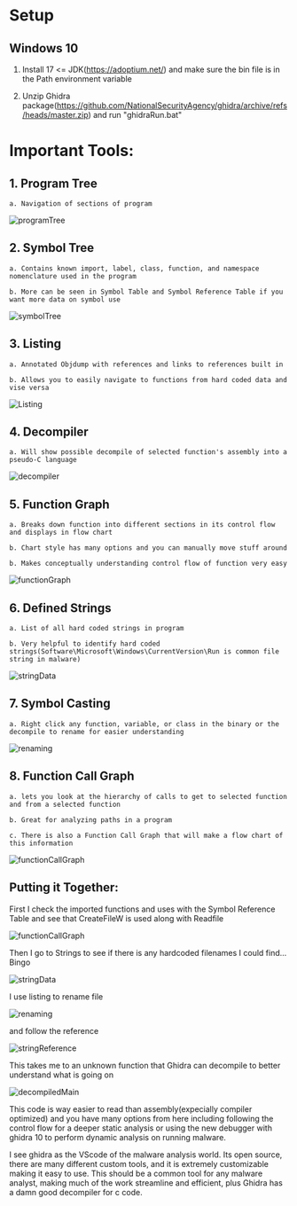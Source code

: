 # Setup

## Windows 10

1. Install 17 <= JDK(https://adoptium.net/) and make sure the bin file is in the Path environment variable

2. Unzip Ghidra package(https://github.com/NationalSecurityAgency/ghidra/archive/refs/heads/master.zip) and run "ghidraRun.bat"


# Important Tools:

## 1. Program Tree

    a. Navigation of sections of program 

![programTree](images/programTree.png) 


## 2. Symbol Tree

    a. Contains known import, label, class, function, and namespace nomenclature used in the program

    b. More can be seen in Symbol Table and Symbol Reference Table if you want more data on symbol use


![symbolTree](images/symbolTree.png) 

## 3. Listing

    a. Annotated Objdump with references and links to references built in

    b. Allows you to easily navigate to functions from hard coded data and vise versa

![Listing](images/Listing.png) 


## 4. Decompiler

    a. Will show possible decompile of selected function's assembly into a pseudo-C language

![decompiler](images/decompiler.png) 

## 5. Function Graph

    a. Breaks down function into different sections in its control flow and displays in flow chart

    b. Chart style has many options and you can manually move stuff around

    b. Makes conceptually understanding control flow of function very easy

![functionGraph](images/functionGraph.png) 


## 6. Defined Strings

    a. List of all hard coded strings in program

    b. Very helpful to identify hard coded strings(Software\Microsoft\Windows\CurrentVersion\Run is common file string in malware)

![stringData](images/definedStrings.png) 


## 7. Symbol Casting

    a. Right click any function, variable, or class in the binary or the decompile to rename for easier understanding

![renaming](images/renaming.png) 


## 8. Function Call Graph

    a. lets you look at the hierarchy of calls to get to selected function and from a selected function

    b. Great for analyzing paths in a program

    c. There is also a Function Call Graph that will make a flow chart of this information 

![functionCallGraph](images/functionCallGraph.png) 


## Putting it Together:

First I check the imported functions and uses with the Symbol Reference Table and see that CreateFileW is used along with Readfile

![functionCallGraph](images/CreateFileReference.png) 


Then I go to Strings to see if there is any hardcoded filenames I could find... Bingo

![stringData](images/stringData.png) 

I use listing to rename file 

![renaming](images/renaming.png) 

and follow the reference

![stringReference](images/stringReference.png) 


This takes me to an unknown function that Ghidra can decompile to better understand what is going on

![decompiledMain](images/decompiledMain.png) 


This code is way easier to read than assembly(expecially compiler optimized) and you have many options from here including following the control flow for a deeper static analysis or using the new debugger with ghidra 10 to perform dynamic analysis on running malware.


I see ghidra as the VScode of the malware analysis world. Its open source, there are many different custom tools, and it is extremely customizable making it easy to use. This should be a common tool for any malware analyst, making much of the work streamline and efficient, plus Ghidra has a damn good decompiler for c code.